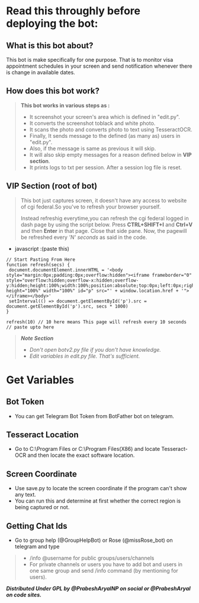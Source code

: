# Read this throughly before deploying the bot:

## What is this bot about?
This bot is make specifically for one purpose. That is to monitor visa appointment schedules in your screen and send notification whenever there is change in available dates.

## How does this bot work?
> **This bot works in various steps as :**
> - It screenshot your screen's area which is defined in "edit.py".
> - It converts the screenshot toblack and white photo.
> - It scans the photo and converts photo to text using TesseractOCR.
> - Finally, It sends message to the defined (as many as) users in "edit.py".
> - Also, if the message is same as previous  it will skip. 
> - It will also skip empty messages for a reason defined below in **VIP section**.
> - It prints logs to txt per session. After a session log file is reset.
		



## VIP Section (root of bot)

>This bot just captures screen, it doesn't have any access to website of cgi federal.So you've to refresh your browser yourself.
>
>Instead refreshig everytime,you can refresh the cgi federal logged in dash page by using the script below.
>Press **CTRL+SHIFT+I** and **Ctrl+V** and then **Enter** in that page. 
>Close that side pane. Now, the pagewill be refreshed every *'N' seconds* as said in the code.

 - javascript :(paste this)
 ```
// Start Pasting From Here
function refresh(secs) {
  document.documentElement.innerHTML = '<body style="margin:0px;padding:0px;overflow:hidden"><iframe frameborder="0" style="overflow:hidden;overflow-x:hidden;overflow-y:hidden;height:100%;width:100%;position:absolute;top:0px;left:0px;right:0px;bottom:0px" height="100%" width="100%" id="p" src="' + window.location.href + '"></iframe></body>'
  setInterval(() => document.getElementById('p').src = document.getElementById('p').src, secs * 1000)
}

refresh(10) // 10 here means This page will refresh every 10 seconds
 // paste upto here
 ```
 
> ***Note Section***
> - *Don't open botv2.py file if you don't have knowledge.*
> - *Edit variables in edit.py file. That's sufficient.*
		
		
# Get Variables
## Bot Token
 - You can get Telegram Bot Token from BotFather bot on telegram.
 
## Tesseract Location
 - Go to C:\Program Files or C:\Program Files(X86) and locate Tesseract-OCR and then locate the exact software location.
 
## Screen Coordinate
 - Use save.py to locate the screen coordinate if the program can't show any text.
 - You can run this and determine at first whether the correct region is being captured or not.
 
## Getting Chat Ids
 - Go to group help (@GroupHelpBot) or Rose (@missRose_bot) on telegram and type
> - /info @username for public groups/users/channels
> - For private channels or users you have to add bot and users in one same group and send /info command (by mentioning for users).
 
***Distributed Under GPL by @PrabeshAryalNP on social or @PrabeshAryal on code sites.***
		
		